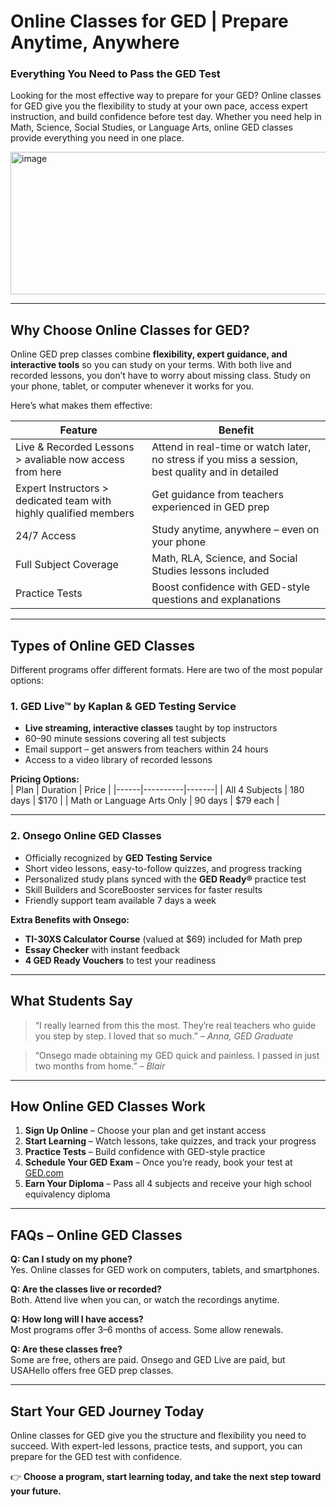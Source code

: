 # Online Classes for GED |  Prepare Anytime, Anywhere

### Everything You Need to Pass the GED Test

Looking for the most effective way to prepare for your GED? Online classes for GED give you the flexibility to study at your own pace, access expert instruction, and build confidence before test day. Whether you need help in Math, Science, Social Studies, or Language Arts, online GED classes provide everything you need in one place.

<img width="1344" height="228" alt="image" src="https://github.com/user-attachments/assets/096a3a21-f5e1-461e-812e-287ae7ad4ffc" />


---

## Why Choose Online Classes for GED?

Online GED prep classes combine **flexibility, expert guidance, and interactive tools** so you can study on your terms. With both live and recorded lessons, you don’t have to worry about missing class. Study on your phone, tablet, or computer whenever it works for you.

Here’s what makes them effective:

| Feature | Benefit |
|---------|---------|
| Live & Recorded Lessons > avaliable now access from here | Attend in real-time or watch later, no stress if you miss a session, best quality and in detailed  |
| Expert Instructors > dedicated team with highly qualified members | Get guidance from teachers experienced in GED prep |
| 24/7 Access | Study anytime, anywhere – even on your phone |
| Full Subject Coverage | Math, RLA, Science, and Social Studies lessons included |
| Practice Tests | Boost confidence with GED-style questions and explanations |

---

## Types of Online GED Classes

Different programs offer different formats. Here are two of the most popular options:

### 1. GED Live™ by Kaplan & GED Testing Service
- **Live streaming, interactive classes** taught by top instructors  
- 60–90 minute sessions covering all test subjects  
- Email support – get answers from teachers within 24 hours  
- Access to a video library of recorded lessons  

**Pricing Options:**  
| Plan | Duration | Price |
|------|----------|-------|
| All 4 Subjects | 180 days | $170 |
| Math or Language Arts Only | 90 days | $79 each |  

---

### 2. Onsego Online GED Classes
- Officially recognized by **GED Testing Service**  
- Short video lessons, easy-to-follow quizzes, and progress tracking  
- Personalized study plans synced with the **GED Ready®** practice test  
- Skill Builders and ScoreBooster services for faster results  
- Friendly support team available 7 days a week  

**Extra Benefits with Onsego:**  
- **TI-30XS Calculator Course** (valued at $69) included for Math prep  
- **Essay Checker** with instant feedback  
- **4 GED Ready Vouchers** to test your readiness  

---

## What Students Say

> “I really learned from this the most. They’re real teachers who guide you step by step. I loved that so much.” – *Anna, GED Graduate*  

> “Onsego made obtaining my GED quick and painless. I passed in just two months from home.” – *Blair*  

---

## How Online GED Classes Work

1. **Sign Up Online** – Choose your plan and get instant access  
2. **Start Learning** – Watch lessons, take quizzes, and track your progress  
3. **Practice Tests** – Build confidence with GED-style practice  
4. **Schedule Your GED Exam** – Once you’re ready, book your test at [GED.com](https://ged.com)  
5. **Earn Your Diploma** – Pass all 4 subjects and receive your high school equivalency diploma  

---

## FAQs – Online GED Classes

**Q: Can I study on my phone?**  
Yes. Online classes for GED work on computers, tablets, and smartphones.  

**Q: Are the classes live or recorded?**  
Both. Attend live when you can, or watch the recordings anytime.  

**Q: How long will I have access?**  
Most programs offer 3–6 months of access. Some allow renewals.  

**Q: Are these classes free?**  
Some are free, others are paid. Onsego and GED Live are paid, but USAHello offers free GED prep classes.  

---

## Start Your GED Journey Today

Online classes for GED give you the structure and flexibility you need to succeed. With expert-led lessons, practice tests, and support, you can prepare for the GED test with confidence.

👉 **Choose a program, start learning today, and take the next step toward your future.**
